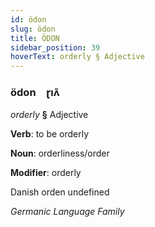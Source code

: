 ```yaml
---
id: ödon
slug: ödon
title: ÖDON
sidebar_position: 39
hoverText: orderly § Adjective
---
```


### ödon&emsp;<span kind="abugida">ɽıʌ̃</span>

*orderly* **§** Adjective

**Verb**: to be orderly

**Noun**: orderliness/order

**Modifier**: orderly

Danish orden undefined

*Germanic Language Family*